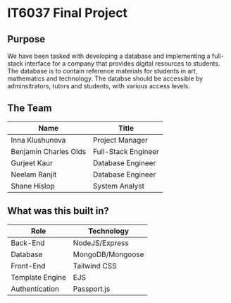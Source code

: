 # IT6037 Final Project

## Purpose

We have been tasked with developing a database and implementing a full-stack interface for a company that provides digital resources to students. The database is to contain reference materials for students in art, mathematics and technology. The databse should be accessible by adminsitrators, tutors and students, with various access levels. 

## The Team

| Name | Title |
| ----------- | ----------- |
| Inna Klushunova | Project Manager |
| Benjamin Charles Olds | Full-Stack Engineer |
| Gurjeet Kaur | Database Engineer |
| Neelam Ranjit | Database Engineer |
| Shane Hislop | System Analyst | 

## What was this built in?

| Role | Technology |
| ----------- | ----------- |
| Back-End | NodeJS/Express |
| Database | MongoDB/Mongoose |
| Front-End | Tailwind CSS |
| Template Engine | EJS |
| Authentication | Passport.js | 

 
